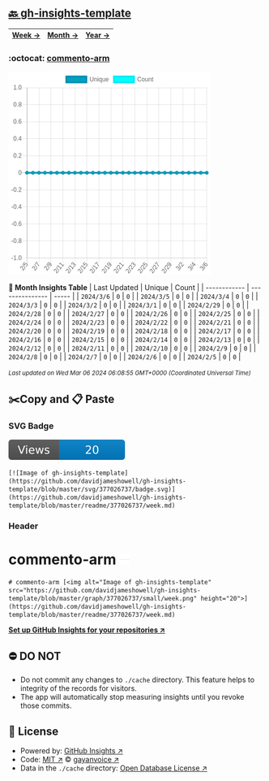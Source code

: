 ## [🔙 gh-insights-template](https://github.com/davidjameshowell/gh-insights-template)
| [**Week →**](https://github.com/davidjameshowell/gh-insights-template/blob/master/readme/377026737/week.md) | [**Month →**](https://github.com/davidjameshowell/gh-insights-template/blob/master/readme/377026737/month.md) | [**Year →**](https://github.com/davidjameshowell/gh-insights-template/blob/master/readme/377026737/year.md) |
 | ------------ | --------------- | ----- |

### :octocat: [commento-arm](https://github.com/davidjameshowell/commento-arm)
![Image of gh-insights-template](https://github.com/davidjameshowell/gh-insights-template/blob/master/graph/377026737/large/month.png)

**:calendar: Month Insights Table**
| Last Updated | Unique | Count |
 | ------------ | --------------- | ----- |
 | `2024/3/6` |  `0` | `0` |
 | `2024/3/5` |  `0` | `0` |
 | `2024/3/4` |  `0` | `0` |
 | `2024/3/3` |  `0` | `0` |
 | `2024/3/2` |  `0` | `0` |
 | `2024/3/1` |  `0` | `0` |
 | `2024/2/29` |  `0` | `0` |
 | `2024/2/28` |  `0` | `0` |
 | `2024/2/27` |  `0` | `0` |
 | `2024/2/26` |  `0` | `0` |
 | `2024/2/25` |  `0` | `0` |
 | `2024/2/24` |  `0` | `0` |
 | `2024/2/23` |  `0` | `0` |
 | `2024/2/22` |  `0` | `0` |
 | `2024/2/21` |  `0` | `0` |
 | `2024/2/20` |  `0` | `0` |
 | `2024/2/19` |  `0` | `0` |
 | `2024/2/18` |  `0` | `0` |
 | `2024/2/17` |  `0` | `0` |
 | `2024/2/16` |  `0` | `0` |
 | `2024/2/15` |  `0` | `0` |
 | `2024/2/14` |  `0` | `0` |
 | `2024/2/13` |  `0` | `0` |
 | `2024/2/12` |  `0` | `0` |
 | `2024/2/11` |  `0` | `0` |
 | `2024/2/10` |  `0` | `0` |
 | `2024/2/9` |  `0` | `0` |
 | `2024/2/8` |  `0` | `0` |
 | `2024/2/7` |  `0` | `0` |
 | `2024/2/6` |  `0` | `0` |
 | `2024/2/5` |  `0` | `0` |

<small><i>Last updated on Wed Mar 06 2024 06:08:55 GMT+0000 (Coordinated Universal Time)</i></small>

## ✂️Copy and 📋 Paste
### SVG Badge
[![Image of gh-insights-template](https://github.com/davidjameshowell/gh-insights-template/blob/master/svg/377026737/badge.svg)](https://github.com/davidjameshowell/gh-insights-template/blob/master/readme/377026737/week.md)
```readme
[![Image of gh-insights-template](https://github.com/davidjameshowell/gh-insights-template/blob/master/svg/377026737/badge.svg)](https://github.com/davidjameshowell/gh-insights-template/blob/master/readme/377026737/week.md)
```
### Header
# commento-arm [<img alt="Image of gh-insights-template" src="https://github.com/davidjameshowell/gh-insights-template/blob/master/graph/377026737/small/week.png" height="20">](https://github.com/davidjameshowell/gh-insights-template/blob/master/readme/377026737/week.md)
```readme
# commento-arm [<img alt="Image of gh-insights-template" src="https://github.com/davidjameshowell/gh-insights-template/blob/master/graph/377026737/small/week.png" height="20">](https://github.com/davidjameshowell/gh-insights-template/blob/master/readme/377026737/week.md)
```
[**Set up GitHub Insights for your repositories ↗️**](https://github.com/gayanvoice/github-insights)
## ⛔ DO NOT
- Do not commit any changes to `./cache` directory. This feature helps to integrity of the records for visitors.
- The app will automatically stop measuring insights until you revoke those commits.
## 📄 License
- Powered by: [GitHub Insights ↗️](https://github.com/gayanvoice/github-insights)
- Code: [MIT ↗️](./LICENSE) © [gayanvoice ↗️](https://github.com/gayanvoice)
- Data in the `./cache` directory: [Open Database License ↗️](https://opendatacommons.org/licenses/odbl/1-0/)